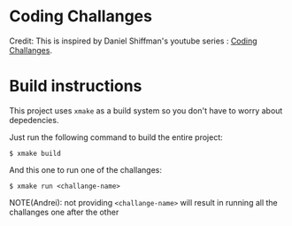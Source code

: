 # Coding Challanges 

Credit:
This is inspired by Daniel Shiffman's youtube series : [Coding Challanges](https://www.youtube.com/watch?v=17WoOqgXsRMlist=PLRqwX-V7Uu6ZiZxtDDRCi6uhfTH4FilpH).


# Build instructions

This project uses `xmake` as a build system so you don't have to worry about depedencies.

Just run the following command to build the entire project:

```console
$ xmake build
```

And this one to run one of the challanges:

```console
$ xmake run <challange-name>
```

NOTE(Andrei): not providing `<challange-name>` will result in running all the challanges one after the other